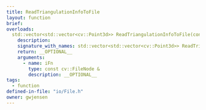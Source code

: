 ```yaml
---
title: ReadTriangulationInfoToFile
layout: function
brief:
overloads:
  std::vector<std::vector<cv::Point3d>> ReadTriangulationInfoToFile(const cv::FileNode &):
    description:
    signature_with_names: std::vector<std::vector<cv::Point3d>> ReadTriangulationInfoToFile(const cv::FileNode & iFn)
    return: __OPTIONAL__
    arguments:
      - name: iFn
        type: const cv::FileNode &
        description: __OPTIONAL__
tags:
  - function
defined-in-file: "io/File.h"
owner: gwjensen
---
```

